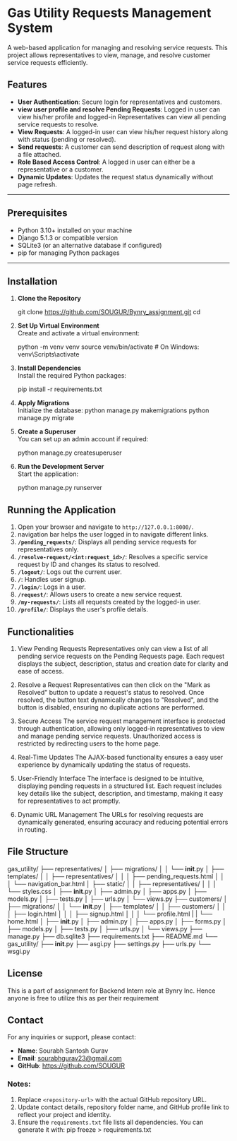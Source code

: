 
# Gas Utility Requests Management System

A web-based application for managing and resolving service requests. This project allows representatives to view, manage, and resolve customer service requests efficiently.


## Features
- **User Authentication**: Secure login for representatives and customers.
- **view user profile and resolve Pending Requests**: Logged in user can view his/her profile and logged-in Representatives can view all pending service requests to resolve.
- **View Requests**: A logged-in user can view his/her request history along with status (pending or resolved).
- **Send requests**: A customer can send description of request along with a file attached.
- **Role Based Access Control**: A logged in user can either be a representative or a customer.
- **Dynamic Updates**: Updates the request status dynamically without page refresh.
  
---

## Prerequisites
- Python 3.10+ installed on your machine
- Django 5.1.3 or compatible version
- SQLite3 (or an alternative database if configured)
- pip for managing Python packages

---

## Installation

1. **Clone the Repository**  

   git clone https://github.com/SOUGUR/Bynry_assignment.git
   cd <repository-folder>


2. **Set Up Virtual Environment**  
   Create and activate a virtual environment:
 
   python -m venv venv
   source venv/bin/activate  # On Windows: venv\Scripts\activate
  

3. **Install Dependencies**  
   Install the required Python packages:

   pip install -r requirements.txt
  

4. **Apply Migrations**  
   Initialize the database:
   python manage.py makemigrations
   python manage.py migrate
   

5. **Create a Superuser**  
   You can set up an admin account if required:
 
   python manage.py createsuperuser
  

6. **Run the Development Server**  
   Start the application:
 
   python manage.py runserver
 


## Running the Application
1. Open your browser and navigate to `http://127.0.0.1:8000/`.
2. navigation bar helps the user logged in to navigate different links.
3. **`/pending_requests/`**: Displays all pending service requests for representatives only.
2. **`/resolve-request/<int:request_id>/`**: Resolves a specific service request by ID and changes its status to resolved.
3. **`/logout/`**: Logs out the current user.
4. **`/`**: Handles user signup.
5. **`/login/`**: Logs in a user.
6. **`/request/`**: Allows users to create a new service request.
7. **`/my-requests/`**: Lists all requests created by the logged-in user.
8. **`/profile/`**: Displays the user's profile details.




## Functionalities
1. View Pending Requests
Representatives only can view a list of all pending service requests on the Pending Requests page. Each request displays the subject,
description, status and creation date for clarity and ease of access.

2. Resolve a Request
Representatives can then click on the "Mark as Resolved" button to update a request's status to resolved.
Once resolved, the button text dynamically changes to "Resolved", and the button is disabled,
ensuring no duplicate actions are performed.

3. Secure Access
The service request management interface is protected through authentication, allowing only logged-in representatives to view
and manage pending service requests. Unauthorized access is restricted by redirecting users to the home page.

4. Real-Time Updates
The AJAX-based functionality ensures a easy user
experience by dynamically updating the status of requests.

5. User-Friendly Interface
The interface is designed to be intuitive, displaying pending requests in a structured list. Each request includes key details
like the subject, description, and timestamp, making it easy for representatives to act promptly.

6. Dynamic URL Management
The URLs for resolving requests are dynamically generated, ensuring accuracy and reducing potential errors in routing.




## File Structure

gas_utility/
├── representatives/
│   ├── migrations/
│   │   └── __init__.py
│   ├── templates/
│   │   ├── representatives/
│   │   │   ├── pending_requests.html
│   │   │   └── navigation_bar.html
│   ├── static/
│   │   ├── representatives/
│   │   │   └── styles.css
│   ├── __init__.py
│   ├── admin.py
│   ├── apps.py
│   ├── models.py
│   ├── tests.py
│   ├── urls.py
│   └── views.py
├── customers/
│   ├── migrations/
│   │   └── __init__.py
│   ├── templates/
│   │   ├── customers/
│   │   │   ├── login.html
│   │   │   ├── signup.html
│   │   │   └── profile.html
|   |       └── home.html
│   ├── __init__.py
│   ├── admin.py
│   ├── apps.py
│   ├── forms.py
│   ├── models.py
│   ├── tests.py
│   ├── urls.py
│   └── views.py
├── manage.py
├── db.sqlite3
├── requirements.txt
├── README.md
└── gas_utility/
    ├── __init__.py
    ├── asgi.py
    ├── settings.py
    ├── urls.py
    └── wsgi.py
                    



## License
This is a part of assignment for Backend Intern role at Bynry Inc. Hence anyone is free to utilize this as per their requirement



## Contact
For any inquiries or support, please contact:
- **Name**: Sourabh  Santosh  Gurav
- **Email**: sourabhgurav23@gmail.com
- **GitHub**: https://github.com/SOUGUR


### Notes:
1. Replace `<repository-url>` with the actual GitHub repository URL.
2. Update contact details, repository folder name, and GitHub profile link to reflect your project and identity.
3. Ensure the `requirements.txt` file lists all dependencies. You can generate it with:
   pip freeze > requirements.txt

